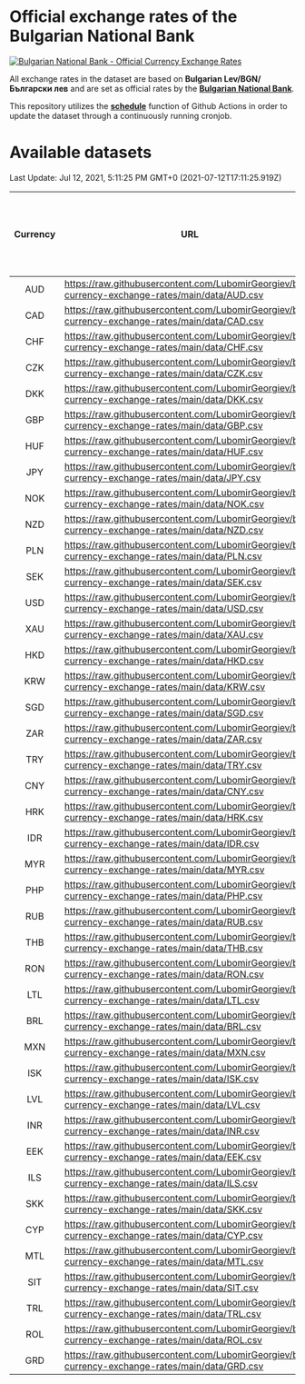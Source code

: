 # Official exchange rates of the Bulgarian National Bank

[![Bulgarian National Bank - Official Currency Exchange Rates](https://github.com/LubomirGeorgiev/bnb-currency-exchange-rates/actions/workflows/update-rates.yml/badge.svg?branch=main)](https://github.com/LubomirGeorgiev/bnb-currency-exchange-rates/actions/workflows/update-rates.yml)

All exchange rates in the dataset are based on **Bulgarian Lev/BGN/Български лев** and are set as official rates by the [**Bulgarian National Bank**](https://www.bnb.bg/Statistics/StExternalSector/StExchangeRates/StERForeignCurrencies/index.htm?toLang=_EN).

This repository utilizes the [**schedule**](https://docs.github.com/en/actions/reference/events-that-trigger-workflows) function of Github Actions in order to update the dataset through a continuously running cronjob.

# Available datasets

<!-- START LINKS (DO NOT EVER FU*ING DELETE THIS COMMENT FOR THE LOVE OF YOUR LIFE!!! IF YOU ARE CURIOS HOW IT WORKS, YOU CAN HAVE A LOOK AT ./src/updateReadme.ts) -->

Last Update: Jul 12, 2021, 5:11:25 PM GMT+0 (2021-07-12T17:11:25.919Z)

| Currency | URL                                                                                             | Number of records | Number of missing days that were filled in |
| :------: | ----------------------------------------------------------------------------------------------- | :---------------: | :----------------------------------------: |
|   AUD    | https://raw.githubusercontent.com/LubomirGeorgiev/bnb-currency-exchange-rates/main/data/AUD.csv |       7826        |                    2414                    |
|   CAD    | https://raw.githubusercontent.com/LubomirGeorgiev/bnb-currency-exchange-rates/main/data/CAD.csv |       7826        |                    2414                    |
|   CHF    | https://raw.githubusercontent.com/LubomirGeorgiev/bnb-currency-exchange-rates/main/data/CHF.csv |       7826        |                    2414                    |
|   CZK    | https://raw.githubusercontent.com/LubomirGeorgiev/bnb-currency-exchange-rates/main/data/CZK.csv |       7826        |                    2414                    |
|   DKK    | https://raw.githubusercontent.com/LubomirGeorgiev/bnb-currency-exchange-rates/main/data/DKK.csv |       7826        |                    2414                    |
|   GBP    | https://raw.githubusercontent.com/LubomirGeorgiev/bnb-currency-exchange-rates/main/data/GBP.csv |       7826        |                    2414                    |
|   HUF    | https://raw.githubusercontent.com/LubomirGeorgiev/bnb-currency-exchange-rates/main/data/HUF.csv |       7826        |                    2414                    |
|   JPY    | https://raw.githubusercontent.com/LubomirGeorgiev/bnb-currency-exchange-rates/main/data/JPY.csv |       7826        |                    2414                    |
|   NOK    | https://raw.githubusercontent.com/LubomirGeorgiev/bnb-currency-exchange-rates/main/data/NOK.csv |       7826        |                    2414                    |
|   NZD    | https://raw.githubusercontent.com/LubomirGeorgiev/bnb-currency-exchange-rates/main/data/NZD.csv |       7826        |                    2414                    |
|   PLN    | https://raw.githubusercontent.com/LubomirGeorgiev/bnb-currency-exchange-rates/main/data/PLN.csv |       7826        |                    2414                    |
|   SEK    | https://raw.githubusercontent.com/LubomirGeorgiev/bnb-currency-exchange-rates/main/data/SEK.csv |       7826        |                    2414                    |
|   USD    | https://raw.githubusercontent.com/LubomirGeorgiev/bnb-currency-exchange-rates/main/data/USD.csv |       7826        |                    2414                    |
|   XAU    | https://raw.githubusercontent.com/LubomirGeorgiev/bnb-currency-exchange-rates/main/data/XAU.csv |       7826        |                    2416                    |
|   HKD    | https://raw.githubusercontent.com/LubomirGeorgiev/bnb-currency-exchange-rates/main/data/HKD.csv |       7526        |                    2325                    |
|   KRW    | https://raw.githubusercontent.com/LubomirGeorgiev/bnb-currency-exchange-rates/main/data/KRW.csv |       7526        |                    2325                    |
|   SGD    | https://raw.githubusercontent.com/LubomirGeorgiev/bnb-currency-exchange-rates/main/data/SGD.csv |       7526        |                    2325                    |
|   ZAR    | https://raw.githubusercontent.com/LubomirGeorgiev/bnb-currency-exchange-rates/main/data/ZAR.csv |       7526        |                    2325                    |
|   TRY    | https://raw.githubusercontent.com/LubomirGeorgiev/bnb-currency-exchange-rates/main/data/TRY.csv |       6006        |                    1853                    |
|   CNY    | https://raw.githubusercontent.com/LubomirGeorgiev/bnb-currency-exchange-rates/main/data/CNY.csv |       5888        |                    1819                    |
|   HRK    | https://raw.githubusercontent.com/LubomirGeorgiev/bnb-currency-exchange-rates/main/data/HRK.csv |       5888        |                    1819                    |
|   IDR    | https://raw.githubusercontent.com/LubomirGeorgiev/bnb-currency-exchange-rates/main/data/IDR.csv |       5888        |                    1819                    |
|   MYR    | https://raw.githubusercontent.com/LubomirGeorgiev/bnb-currency-exchange-rates/main/data/MYR.csv |       5888        |                    1819                    |
|   PHP    | https://raw.githubusercontent.com/LubomirGeorgiev/bnb-currency-exchange-rates/main/data/PHP.csv |       5888        |                    1819                    |
|   RUB    | https://raw.githubusercontent.com/LubomirGeorgiev/bnb-currency-exchange-rates/main/data/RUB.csv |       5888        |                    1819                    |
|   THB    | https://raw.githubusercontent.com/LubomirGeorgiev/bnb-currency-exchange-rates/main/data/THB.csv |       5888        |                    1819                    |
|   RON    | https://raw.githubusercontent.com/LubomirGeorgiev/bnb-currency-exchange-rates/main/data/RON.csv |       5829        |                    1801                    |
|   LTL    | https://raw.githubusercontent.com/LubomirGeorgiev/bnb-currency-exchange-rates/main/data/LTL.csv |       5148        |                    1577                    |
|   BRL    | https://raw.githubusercontent.com/LubomirGeorgiev/bnb-currency-exchange-rates/main/data/BRL.csv |       4918        |                    1522                    |
|   MXN    | https://raw.githubusercontent.com/LubomirGeorgiev/bnb-currency-exchange-rates/main/data/MXN.csv |       4918        |                    1522                    |
|   ISK    | https://raw.githubusercontent.com/LubomirGeorgiev/bnb-currency-exchange-rates/main/data/ISK.csv |       4833        |                    1499                    |
|   LVL    | https://raw.githubusercontent.com/LubomirGeorgiev/bnb-currency-exchange-rates/main/data/LVL.csv |       4787        |                    1467                    |
|   INR    | https://raw.githubusercontent.com/LubomirGeorgiev/bnb-currency-exchange-rates/main/data/INR.csv |       4549        |                    1406                    |
|   EEK    | https://raw.githubusercontent.com/LubomirGeorgiev/bnb-currency-exchange-rates/main/data/EEK.csv |       4000        |                    1226                    |
|   ILS    | https://raw.githubusercontent.com/LubomirGeorgiev/bnb-currency-exchange-rates/main/data/ILS.csv |       3823        |                    1185                    |
|   SKK    | https://raw.githubusercontent.com/LubomirGeorgiev/bnb-currency-exchange-rates/main/data/SKK.csv |       2972        |                    914                     |
|   CYP    | https://raw.githubusercontent.com/LubomirGeorgiev/bnb-currency-exchange-rates/main/data/CYP.csv |       2904        |                    888                     |
|   MTL    | https://raw.githubusercontent.com/LubomirGeorgiev/bnb-currency-exchange-rates/main/data/MTL.csv |       2604        |                    799                     |
|   SIT    | https://raw.githubusercontent.com/LubomirGeorgiev/bnb-currency-exchange-rates/main/data/SIT.csv |       2544        |                    780                     |
|   TRL    | https://raw.githubusercontent.com/LubomirGeorgiev/bnb-currency-exchange-rates/main/data/TRL.csv |       1818        |                    559                     |
|   ROL    | https://raw.githubusercontent.com/LubomirGeorgiev/bnb-currency-exchange-rates/main/data/ROL.csv |       1697        |                    524                     |
|   GRD    | https://raw.githubusercontent.com/LubomirGeorgiev/bnb-currency-exchange-rates/main/data/GRD.csv |        359        |                    107                     |

<!-- END LINKS (DO NOT EVER FU*ING DELETE THIS COMMENT FOR THE LOVE OF YOUR LIFE!!! IF YOU ARE CURIOS HOW IT WORKS, YOU CAN HAVE A LOOK AT ./src/updateReadme.ts) -->
